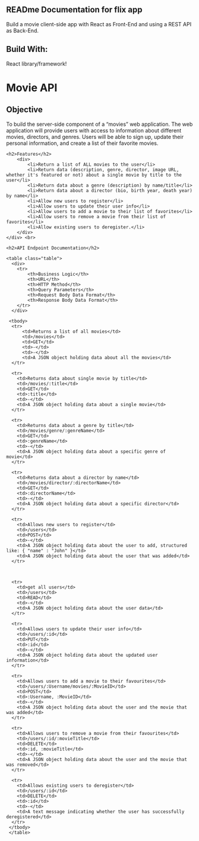 <!DOCTYPE html>
<html lang="en">

<head>
  <meta charset="utf-8">
  <meta name="viewport" content="width=device-width, initial-scale=1">
  <title>Documentation</title>
  <link rel="icon" type="image/png" href=" img/film.png" />
  <link rel="stylesheet" href="css/styles.css">
  <link rel="stylesheet" type="text/css"
    href="https://cdnjs.cloudflare.com/ajax/libs/normalize/8.0.0/normalize.min.css">
  <link rel="stylesheet" href="https://cdn.jsdelivr.net/npm/bootstrap@4.3.1/dist/css/bootstrap.min.css"
    integrity="sha384-ggOyR0iXCbMQv3Xipma34MD+dH/1fQ784/j6cY/iJTQUOhcWr7x9JvoRxT2MZw1T" crossorigin="anonymous">
  <link rel="stylesheet" href="dist/css-minified.css">
</head>

<body>
  <!DOCTYPE html>
<html lang="en">
  <head>
    <meta charset="utf-8">
    <meta name="viewport" content="width=device-width, initial-scale=1"> 
    <title>MyFlix Movie App</title>
    <link rel="stylesheet" type="text/css" href="/css/styles.css">
  </head>

<body>
  <div>
  <h2>READme Documentation for flix app</h2>
        <p>
        Build a movie client-side app with React as Front-End and using a REST API as Back-End.</p>
  <h2>Build With:</h2>
  <p>
        React library/framework!</p>


  <h1>Movie API</h1>
    <h2>Objective</h2>
        <p>
        To build the server-side component of a “movies” web application. The web
        application will provide users with access to information about different
        movies, directors, and genres. Users will be able to sign up, update their
        personal information, and create a list of their favorite movies.</p>

    <h2>Features</h2>
        <div>
            <li>Return a list of ALL movies to the user</li>
            <li>Return data (description, genre, director, image URL, whether it's featured or not) about a single movie by title to the user</li>
            <li>Return data about a genre (description) by name/title</li>
            <li>Return data about a director (bio, birth year, death year) by name</li>
            <li>Allow new users to register</li>
            <li>Allow users to update their user info</li>
            <li>Allow users to add a movie to their list of favorites</li>
            <li>Allow users to remove a movie from their list of favorites</li>
            <li>Allow existing users to deregister.</li>
        </div>
    </div> <br>

    <h2>API Endpoint Documentation</h2>

    <table class="table">
      <div>
        <tr>
            <th>Business Logic</th>
            <th>URL</th>
            <th>HTTP Method</th>
            <th>Query Parameters</th>
            <th>Request Body Data Format</th>
            <th>Response Body Data Format</th>
        </tr>
      </div>

     <tbody>   
      <tr>
          <td>Returns a list of all movies</td>
          <td>/movies</td>
          <td>GET</td>
          <td>-</td>
          <td>-</td>
          <td>A JSON object holding data about all the movies</td>
      </tr>

      <tr>
        <td>Returns data about single movie by title</td>
        <td>/movies/:title</td>
        <td>GET</td>
        <td>:title</td>
        <td>-</td>
        <td>A JSON object holding data about a single movie</td>
      </tr>

      <tr>
        <td>Returns data about a genre by title</td>
        <td>/movies/genre/:genreName</td>
        <td>GET</td>
        <td>:genreName</td>
        <td>-</td>
        <td>A JSON object holding data about a specific genre of movie</td>
      </tr>

      <tr>
        <td>Returns data about a director by name</td>
        <td>/movies/director/:directorName</td>
        <td>GET</td>
        <td>:directorName</td>
        <td>-</td>
        <td>A JSON object holding data about a specific director</td>
      </tr>

      <tr>
        <td>Allows new users to register</td>
        <td>/users</td>
        <td>POST</td>
        <td>-</td>
        <td>A JSON object holding data about the user to add, structured like: { "name" : "John" }</td>
        <td>A JSON object holding data about the user that was added</td>
      </tr>

      

      <tr>
        <td>get all users</td>
        <td>/users</td>
        <td>READ</td>
        <td>-</td>
        <td>A JSON object holding data about the user data</td>
      </tr>

      <tr>
        <td>Allows users to update their user info</td>
        <td>/users/:id</td>
        <td>PUT</td>
        <td>:id</td>
        <td>-</td>
        <td>A JSON object holding data about the updated user information</td>
      </tr>

      <tr>
        <td>Allows users to add a movie to their favourites</td>
        <td>/users/:Username/movies/:MovieID</td>
        <td>POST</td>
        <td>:Username, :MovieID</td>
        <td>-</td>
        <td>A JSON object holding data about the user and the movie that was added</td>
      </tr>

      <tr>
        <td>Allows users to remove a movie from their favourites</td>
        <td>/users/:id/:movieTitle</td>
        <td>DELETE</td>
        <td>:id, :movieTitle</td>
        <td>-</td>
        <td>A JSON object holding data about the user and the movie that was removed</td>
      </tr>

      <tr>
        <td>Allows existing users to deregister</td>
        <td>/users/:id</td>
        <td>DELETE</td>
        <td>:id</td>
        <td>-</td>
        <td>A text message indicating whether the user has successfully deregistered</td>
      </tr>
     </tbody>
     </table>
</body>
</html>


  

  <script src="https://code.jquery.com/jquery-3.3.1.min.js"
    integrity="sha256-FgpCb/KJQlLNfOu91ta32o/NMZxltwRo8QtmkMRdAu8=" crossorigin="anonymous"></script>
  <script src="https://cdn.jsdelivr.net/npm/popper.js@1.14.7/dist/umd/popper.min.js"
    integrity="sha384-UO2eT0CpHqdSJQ6hJty5KVphtPhzWj9WO1clHTMGa3JDZwrnQq4sF86dIHNDz0W1"
    crossorigin="anonymous"></script>
  <script src="https://cdn.jsdelivr.net/npm/bootstrap@4.3.1/dist/js/bootstrap.min.js"
    integrity="sha384-JjSmVgyd0p3pXB1rRibZUAYoIIy6OrQ6VrjIEaFf/nJGzIxFDsf4x0xIM+B07jRM"
    crossorigin="anonymous"></script>
  <script src="./dist/min.js"></script>
  <script src="scripts.min"></script>
  <script src="fetch.umd.js"></script>
  <script src="js-promise-polyfill.js"></script>
  <script src="js/scripts.js"></script>

</body>

</html>